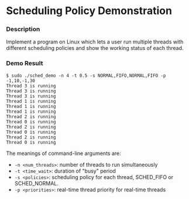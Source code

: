# Scheduling Policy Demonstration

### Description
Implement a program on Linux which lets a user run multiple threads with different scheduling policies and show the working status of each thread.

### Demo Result
```
$ sudo ./sched_demo -n 4 -t 0.5 -s NORMAL,FIFO,NORMAL,FIFO -p -1,10,-1,30
Thread 3 is running
Thread 3 is running
Thread 3 is running
Thread 1 is running
Thread 1 is running
Thread 1 is running
Thread 2 is running
Thread 0 is running
Thread 2 is running
Thread 0 is running
Thread 2 is running
Thread 0 is running
```

The meanings of command-line arguments are:
- `-n <num_threads>`: number of threads to run simultaneously
- `-t <time_wait>`: duration of "busy" period
- `-s <policies>`: scheduling policy for each thread, SCHED_FIFO or SCHED_NORMAL.
- `-p <priorities>`: real-time thread priority for real-time threads
